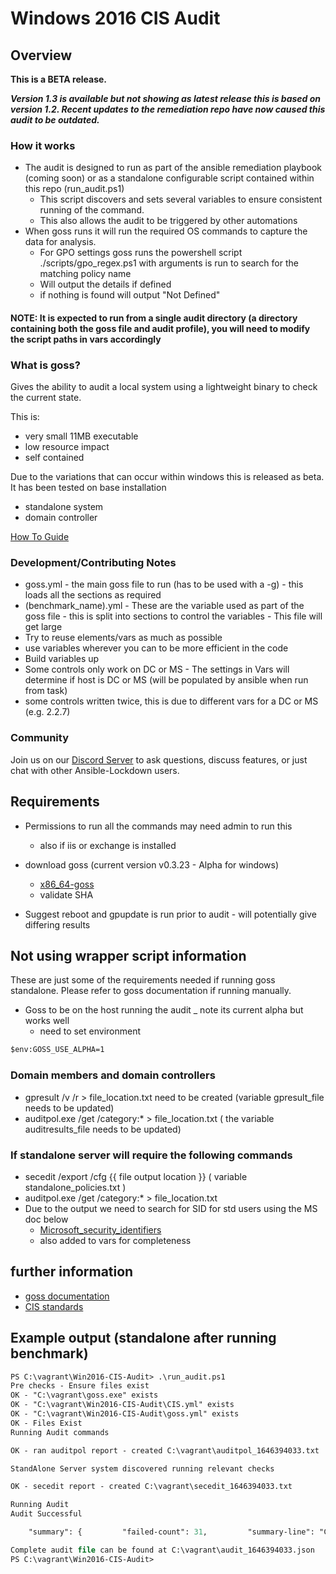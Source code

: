 # Windows 2016 CIS Audit

## Overview

**This is a BETA release.**

***Version 1.3 is available but not showing as latest release this is based on version 1.2. Recent updates to the remediation repo have now caused this audit to be outdated.***

### How it works

- The audit is designed to run as part of the ansible remediation playbook (coming soon) or as a standalone configurable script contained within this repo (run_audit.ps1)
  - This script discovers and sets several variables to ensure consistent running of the command.
  - This also allows the audit to be triggered by other automations
- When goss runs it will run the required OS commands to capture the data for analysis.
  - For GPO settings goss runs the powershell script ./scripts/gpo_regex.ps1 with arguments is run to search for the matching policy name
  - Will output the details if defined
  - if nothing is found will output "Not Defined"

#### NOTE: It is expected to run from a single audit directory (a directory containing both the goss file and audit profile), you will need to modify the script paths in vars accordingly

### What is goss?

Gives the ability to audit a local system using a lightweight binary to check the current state.

This is:

- very small 11MB executable
- low resource impact
- self contained

Due to the variations that can occur within windows this is released as beta.
It has been tested on base installation

- standalone system
- domain controller

[How To Guide](Docs/Security_remediation_and_auditing.MD)

### Development/Contributing Notes

- goss.yml - the main goss file to run (has to be used with a -g) - this loads all the sections as required
- (benchmark_name).yml - These are the variable used as part of the goss file - this is split into sections to control the variables - This file will get large
- Try to reuse elements/vars as much as possible
- use variables wherever you can to be more efficient in the code
- Build variables up
- Some controls only work on DC or MS - The settings in Vars will determine if host is DC or MS (will be populated by ansible when run from task)
- some controls written twice, this is due to different vars for a DC or MS (e.g. 2.2.7)

### Community

Join us on our [Discord Server](https://discord.io/ansible-lockdown) to ask questions, discuss features, or just chat with other Ansible-Lockdown users.

## Requirements

- Permissions to run all the commands may need admin to run this
  - also if iis or exchange is installed

- download goss (current version v0.3.23 - Alpha for windows)
  - [x86_64-goss](https://github.com/goss-org/goss/releases/download/v0.3.goss-alpha-windows-amd64.exe)
  - validate SHA

- Suggest reboot and gpupdate is run prior to audit - will potentially give differing results

## Not using wrapper script information

These are just some of the requirements needed if running goss standalone.
Please refer to goss documentation if running manually.

- Goss to be on the host running the audit _ note its current alpha but works well
  - need to set environment

```txt
$env:GOSS_USE_ALPHA=1
```

### Domain members and domain controllers

- gpresult /v /r > file_location.txt need to be created (variable gpresult_file  needs to be updated)
- auditpol.exe /get /category:* > file_location.txt ( the variable auditresults_file needs to be updated)

### If standalone server will require the following commands

- secedit /export /cfg {{ file output location }} ( variable standalone_policies.txt )
- auditpol.exe /get /category:* > file_location.txt
- Due to the output we need to search for SID for std users using the MS doc below
  - [Microsoft_security_identifiers](https://docs.microsoft.com/en-us/troubleshoot/windows-server/identity/security-identifiers-in-windows)
  - also added to vars for completeness

## further information

- [goss documentation](https://github.com/aelsabbahy/goss/blob/master/docs/manual.md#patterns)
- [CIS standards](https://www.cisecurity.org)

## Example output (standalone after running benchmark)

```ps
PS C:\vagrant\Win2016-CIS-Audit> .\run_audit.ps1
Pre checks - Ensure files exist
OK - "C:\vagrant\goss.exe" exists
OK - "C:\vagrant\Win2016-CIS-Audit\CIS.yml" exists
OK - "C:\vagrant\Win2016-CIS-Audit\goss.yml" exists
OK - Files Exist
Running Audit commands

OK - ran auditpol report - created C:\vagrant\auditpol_1646394033.txt

StandAlone Server system discovered running relevant checks

OK - secedit report - created C:\vagrant\secedit_1646394033.txt

Running Audit
Audit Successful

    "summary": {         "failed-count": 31,         "summary-line": "Count: 661, Failed: 31, Duration: 44.994s",         "test-count": 661,         "total-duration": 44993809300     } }

Complete audit file can be found at C:\vagrant\audit_1646394033.json
PS C:\vagrant\Win2016-CIS-Audit>
```
